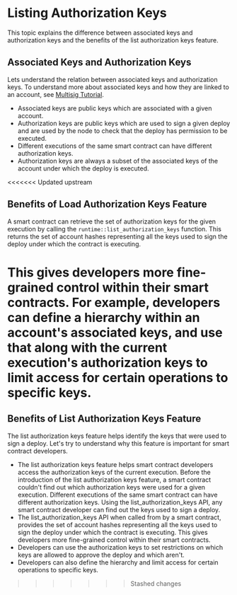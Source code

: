 
# Listing Authorization Keys
This topic explains the difference between associated keys and authorization keys and the benefits of the list authorization keys feature.

## Associated Keys and Authorization Keys
Lets understand the relation between associated keys and authorization keys. To understand more about associated keys and how they are linked to an account, see [Multisig Tutorial](tutorials/multi-sig/example.md).

- Associated keys are public keys which are associated with a given account.
- Authorization keys are public keys which are used to sign a given deploy and are used by the node to check that the deploy has permission to be executed.
- Different executions of the same smart contract can have different authorization keys.
- Authorization keys are always a subset of the associated keys of the account under which the deploy is executed.

<<<<<<< Updated upstream
## Benefits of Load Authorization Keys Feature
A smart contract can retrieve the set of authorization keys for the given execution by calling the `runtime::list_authorization_keys` function.  This returns the set of account hashes representing all the keys used to sign the deploy under which the contract is executing.

This gives developers more fine-grained control within their smart contracts.  For example, developers can define a hierarchy within an account's associated keys, and use that along with the current execution's authorization keys to limit access for certain operations to specific keys.
=======
## Benefits of List Authorization Keys Feature
The list authorization keys feature helps identify the keys that were used to sign a deploy. Let's try to understand why this feature is important for smart contract developers.

- The list authorization keys feature helps smart contract developers access the authorization keys of the current execution. Before the introduction of the list authorization keys feature, a smart contract couldn't find out which authorization keys were used for a given execution. Different executions of the same smart contract can have different authorization keys. Using the list_authorization_keys API, any smart contract developer can find out the keys used to sign a deploy.
- The list_authorization_keys API when called from by a smart contract, provides the set of account hashes representing all the keys used to sign the deploy under which the contract is executing. This gives developers more fine-grained control within their smart contracts.  
- Developers can use the authorization keys to set restrictions on which keys are allowed to approve the deploy and which aren't.
- Developers can also define the hierarchy and limit access for certain operations to specific keys. 
>>>>>>> Stashed changes

